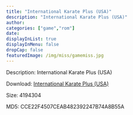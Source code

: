 ```yaml
---
title: "International Karate Plus (USA)"
description: "International Karate Plus (USA)"
author: 
categories: ["game","rom"]
date: 
displayInList: true
displayInMenu: false
dropCap: false
featuredImage: /img/miss/gamemiss.jpg
---
```


Description: International Karate Plus (USA)

Download: <a style="text-decoration:underline;" href="https://mega.nz/#!TaRyzC4Z!Ak2guitWqifBvjNrlR5VdzyKul429m56Bg_6Iyj-vrs" target = "_blank" rel = "nofollow" > International Karate Plus (USA)</a>

Size: 4194304

MD5: CCE22F4507CEAB482392247B74A8B55A

